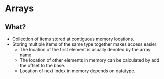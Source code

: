 
# Arrays

## What?
- Collection of items stored at contiguous memory locations.
- Storing multiple items of the same type together makes access easier:
    - The location of the first element is usually denoted by the array name
    - The location of other elements in memory can be calculated by add the 
    offset to the base.
    - Location of next index in memory depends on datatype.
    